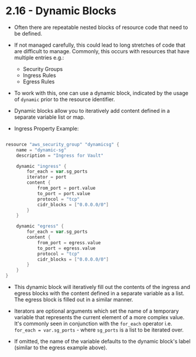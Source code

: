 # 2.16 - Dynamic Blocks

- Often there are repeatable nested blocks of resource code that need to be defined.
- If not managed carefully, this could lead to long stretches of code that are difficult to manage. Commonly, this occurs with resources that have multiple entries e.g.:
  - Security Groups
  - Ingress Rules
  - Egress Rules

- To work with this, one can use a dynamic block, indicated by the usage of `dynamic` prior to the resource identifier.
- Dynamic blocks allow you to iteratively add content defined in a separate variable list or map.

- Ingress Property Example:

```go

resource "aws_security_group" "dynamicsg" {
    name = "dynamic-sg"
    description = "Ingress for Vault"

    dynamic "ingress" {
        for_each = var.sg_ports
        iterator = port
        content {
            from_port = port.value
            to_port = port.value
            protocol = "tcp"
            cidr_blocks = ["0.0.0.0/0"]
        }
    }

    dynamic "egress" {
        for_each = var.sg_ports
        content {
            from_port = egress.value
            to_port = egress.value
            protocol = "tcp"
            cidr_blocks = ["0.0.0.0/0"]
        }
    }
}

```

- This dynamic block will iteratively fill out the contents of the ingress and egress blocks with the content defined in a separate variable as a list. The egress block is filled out in a similar manner.

- Iterators are optional arguments which set the name of a temporary variable that represents the current element of a more complex value. It's commonly seen in conjunction with the `for_each` operator i.e. `for_each = var.sg_ports` - where `sg_ports` is a list to be iterated over.

- If omitted, the name of the variable defaults to the dynamic block's label (similar to the egress example above).
